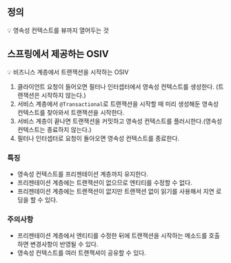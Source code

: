 ## 정의

<aside>
💡 영속성 컨텍스트를 뷰까지 열어두는 것

</aside>

## 스프링에서 제공하는 OSIV

<aside>
💡 비즈니스 계층에서 트랜잭션을 시작하는 OSIV

</aside>

1. 클라이언트 요청이 들어오면 필터나 인터셉터에서 영속성 컨텍스트를 생성한다. (트랜잭션은 시작하지 않는다.)
2. 서비스 계층에서 `@Transactional`로 트랜잭션을 시작할 때 미리 생성해둔 영속성 컨텍스트를 찾아와서 트랜잭션을 시작한다.
3. 서비스 계층이 끝나면 트랜잭션을 커밋하고 영속성 컨텍스트를 플러시한다.(영속성 컨텍스트는 종료하지 않는다.)
4. 필터나 인터셉터로 요청이 돌아오면 영속성 컨텍스트를 종료한다.

### 특징

- 영속성 컨텍스트를 프리젠테이션 계층까지 유지한다.
- 프리젠테이션 계층에는 트랜잭션이 없으므로 엔티티를 수정할 수 없다.
- 프리젠테이션 계층에는 트랜잭션이 없지만 트랜잭션 없이 읽기를 사용해서 지연 로딩을 할 수 있다.

### 주의사항

- 프리젠테이션 계층에서 엔티티를 수정한 뒤에 트랜잭션을 시작하는 메소드를 호출하면 변경사항이 반영될 수 있다.
- 영속성 컨텍스트를 여러 트랜잭셔이 공유할 수 있다.
